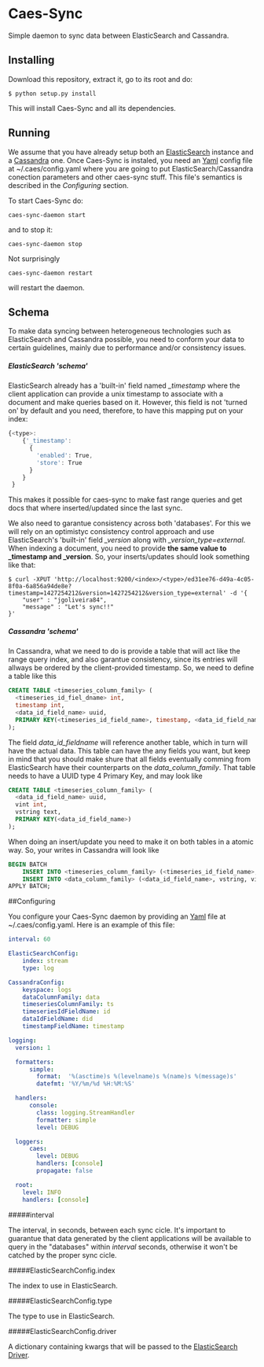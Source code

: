 # Caes-Sync
Simple daemon to sync data between ElasticSearch and Cassandra.

## Installing

Download this repository, extract it, go to its root and do:
```shell 
$ python setup.py install
```

This will install Caes-Sync and all its dependencies.

## Running

We assume that you have already setup both an [ElasticSearch](https://www.elastic.co/ "Elastic Search") instance and a [Cassandra](http://cassandra.apache.org/ "Cassandra") one. Once Caes-Sync is instaled, you need an [Yaml](http://yaml.org) config file at ~/.caes/config.yaml where you are going to put ElasticSearch/Cassandra conection parameters and other caes-sync stuff. This file's semantics is described in the *Configuring* section.

To start Caes-Sync do:

```shell
caes-sync-daemon start
```

and to stop it:

```shell
caes-sync-daemon stop
```

Not surprisingly

```shell
caes-sync-daemon restart
```

will restart the daemon.

## Schema

To make data syncing between heterogeneous technologies such as ElasticSearch and Cassandra possible, you need to conform your data to certain guidelines, mainly due to performance and/or consistency issues.

##### ElasticSearch 'schema'

ElasticSearch already has a 'built-in' field named *_timestamp* where the client application can provide a unix timestamp to associate with a document and make queries based on it. However, this field is not 'turned on' by default and you need, therefore, to have this mapping put on your index:

```javascript
{<type>: 
    {'_timestamp': 
      {
        'enabled': True, 
        'store': True
      }
    }
 }
```

This makes it possible for caes-sync to make fast range queries and get docs that where inserted/updated since the last sync.

We also need to garantue consistency across both 'databases'. For this we will rely on an optimistyc consistency control approach and use ElasticSearch's 'built-in' field *_version* along with *_version_type=external*. When indexing a document, you need to provide **the same value to _timestamp and _version**. So, your inserts/updates should look something like that:

```shell
$ curl -XPUT 'http://localhost:9200/<index>/<type>/ed31ee76-d49a-4c05-8f0a-6a856a94de8e?timestamp=1427254212&version=1427254212&version_type=external' -d '{
    "user" : "jgoliveira84",
    "message" : "Let's sync!!"
}'
```

##### Cassandra 'schema'

In Cassandra, what we need to do is provide a table that will act like the range query index, and also garantue consistency, since its entries will allways be ordered by the client-provided timestamp. So, we need to define a table like this 

```SQL
CREATE TABLE <timeseries_column_family> (
  <timeseries_id_fiel_dname> int,
  timestamp int,
  <data_id_field_name> uuid,
  PRIMARY KEY(<timeseries_id_field_name>, timestamp, <data_id_field_name>)
);
```
The field *data_id_fieldname* will reference another table, which in turn will have the actual data. This table can have the any fields you want, but keep in mind that you should make shure that all fields eventually comming from ElasticSearch have their counterparts on the *data_column_family*. That table needs to have a UUID type 4 Primary Key, and may look like

```SQL
CREATE TABLE <timeseries_column_family> (
  <data_id_field_name> uuid,
  vint int,
  vstring text,
  PRIMARY KEY(<data_id_field_name>)
);
```

When doing an insert/update you need to make it on both tables in a atomic way. So, your writes in Cassandra will look like

```SQL
BEGIN BATCH
    INSERT INTO <timeseries_column_family> (<timeseries_id_field_name>, <timeseries_field_name>, <data_id_field_name>) VALUES (?, ?, ?)
    INSERT INTO <data_column_family> (<data_id_field_name>, vstring, vint) VALUES (?, ?, ?)
APPLY BATCH;
```

##Configuring

You configure your Caes-Sync daemon by providing an [Yaml](http://yaml.org) file at ~/.caes/config.yaml. Here is an example of this file:

```Yaml
interval: 60

ElasticSearchConfig:
    index: stream
    type: log

CassandraConfig:
    keyspace: logs
    dataColumnFamily: data
    timeseriesColumnFamily: ts
    timeseriesIdFieldName: id
    dataIdFieldName: did
    timestampFieldName: timestamp

logging:
  version: 1

  formatters:
      simple:
        format:  '%(asctime)s %(levelname)s %(name)s %(message)s'
        datefmt: '%Y/%m/%d %H:%M:%S'

  handlers:
      console:
        class: logging.StreamHandler
        formatter: simple
        level: DEBUG

  loggers:
      caes:
        level: DEBUG
        handlers: [console]
        propagate: false

  root:
    level: INFO
    handlers: [console]
```

#####interval

The interval, in seconds, between each sync cicle. It's important to guarantue that data generated by the client applications will be available to query in the "databases" within *interval* seconds, otherwise it won't be catched by the proper sync cicle.

#####ElasticSearchConfig.index

The index to use in ElasticSearch.

#####ElasticSearchConfig.type

The type to use in ElasticSearch.

#####ElasticSearchConfig.driver

A dictionary containing kwargs that will be passed to the [ElasticSearch Driver](https://elasticsearch-py.readthedocs.org/en/master/api.html#elasticsearch.Elasticsearch).

